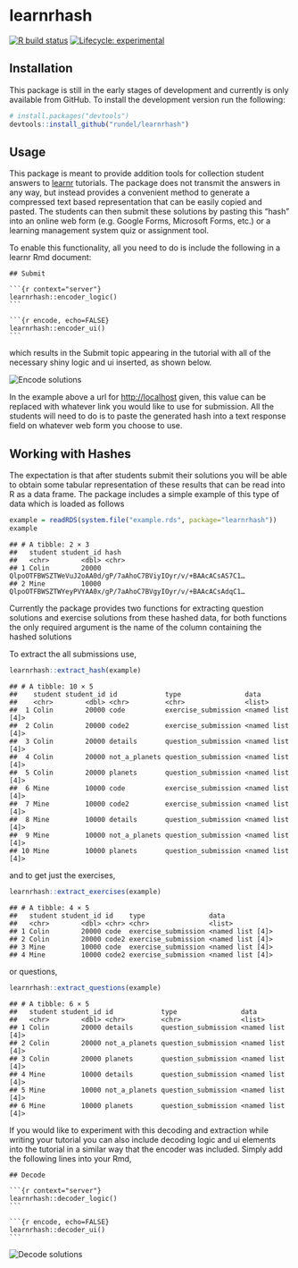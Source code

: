 
# learnrhash

<!-- badges: start -->

[![R build
status](https://github.com/rundel/learnrhash/workflows/R-CMD-check/badge.svg)](https://github.com/rundel/learnrhash/actions)
[![Lifecycle:
experimental](https://img.shields.io/badge/lifecycle-experimental-orange.svg)](https://www.tidyverse.org/lifecycle/#experimental)
<!-- badges: end -->

## Installation

This package is still in the early stages of development and currently
is only available from GitHub. To install the development version run
the following:

``` r
# install.packages("devtools")
devtools::install_github("rundel/learnrhash")
```

## Usage

This package is meant to provide addition tools for collection student
answers to [learnr](https://rstudio.github.io/learnr/) tutorials. The
package does not transmit the answers in any way, but instead provides a
convenient method to generate a compressed text based representation
that can be easily copied and pasted. The students can then submit these
solutions by pasting this “hash” into an online web form (e.g. Google
Forms, Microsoft Forms, etc.) or a learning management system quiz or
assignment tool.

To enable this functionality, all you need to do is include the
following in a learnr Rmd document:

    ## Submit

    ```{r context="server"}
    learnrhash::encoder_logic()
    ```

    ```{r encode, echo=FALSE}
    learnrhash::encoder_ui()
    ```

which results in the Submit topic appearing in the tutorial with all of
the necessary shiny logic and ui inserted, as shown below.

![Encode solutions](man/figures/encode.gif)

In the example above a url for <http://localhost> given, this value can
be replaced with whatever link you would like to use for submission. All
the students will need to do is to paste the generated hash into a text
response field on whatever web form you choose to use.

## Working with Hashes

The expectation is that after students submit their solutions you will
be able to obtain some tabular representation of these results that can
be read into R as a data frame. The package includes a simple example of
this type of data which is loaded as follows

``` r
example = readRDS(system.file("example.rds", package="learnrhash"))
example
```

    ## # A tibble: 2 × 3
    ##   student student_id hash                                                       
    ##   <chr>        <dbl> <chr>                                                      
    ## 1 Colin        20000 QlpoOTFBWSZTWeVuJ2oAA0d/gP/7aAhoC7BViyIOyr/v/+BAAcACsAS7C1…
    ## 2 Mine         10000 QlpoOTFBWSZTWYeyPVYAA0x/gP/7aAhoC7BVgyIOyr/v/+BAAcACsAdqC1…

Currently the package provides two functions for extracting question
solutions and exercise solutions from these hashed data, for both
functions the only required argument is the name of the column
containing the hashed solutions

To extract the all submissions use,

``` r
learnrhash::extract_hash(example)
```

    ## # A tibble: 10 × 5
    ##    student student_id id            type                data            
    ##    <chr>        <dbl> <chr>         <chr>               <list>          
    ##  1 Colin        20000 code          exercise_submission <named list [4]>
    ##  2 Colin        20000 code2         exercise_submission <named list [4]>
    ##  3 Colin        20000 details       question_submission <named list [4]>
    ##  4 Colin        20000 not_a_planets question_submission <named list [4]>
    ##  5 Colin        20000 planets       question_submission <named list [4]>
    ##  6 Mine         10000 code          exercise_submission <named list [4]>
    ##  7 Mine         10000 code2         exercise_submission <named list [4]>
    ##  8 Mine         10000 details       question_submission <named list [4]>
    ##  9 Mine         10000 not_a_planets question_submission <named list [4]>
    ## 10 Mine         10000 planets       question_submission <named list [4]>

and to get just the exercises,

``` r
learnrhash::extract_exercises(example)
```

    ## # A tibble: 4 × 5
    ##   student student_id id    type                data            
    ##   <chr>        <dbl> <chr> <chr>               <list>          
    ## 1 Colin        20000 code  exercise_submission <named list [4]>
    ## 2 Colin        20000 code2 exercise_submission <named list [4]>
    ## 3 Mine         10000 code  exercise_submission <named list [4]>
    ## 4 Mine         10000 code2 exercise_submission <named list [4]>

or questions,

``` r
learnrhash::extract_questions(example)
```

    ## # A tibble: 6 × 5
    ##   student student_id id            type                data            
    ##   <chr>        <dbl> <chr>         <chr>               <list>          
    ## 1 Colin        20000 details       question_submission <named list [4]>
    ## 2 Colin        20000 not_a_planets question_submission <named list [4]>
    ## 3 Colin        20000 planets       question_submission <named list [4]>
    ## 4 Mine         10000 details       question_submission <named list [4]>
    ## 5 Mine         10000 not_a_planets question_submission <named list [4]>
    ## 6 Mine         10000 planets       question_submission <named list [4]>

If you would like to experiment with this decoding and extraction while
writing your tutorial you can also include decoding logic and ui
elements into the tutorial in a similar way that the encoder was
included. Simply add the following lines into your Rmd,

    ## Decode

    ```{r context="server"}
    learnrhash::decoder_logic()
    ```

    ```{r encode, echo=FALSE}
    learnrhash::decoder_ui()
    ```

![Decode solutions](man/figures/decode.gif)
